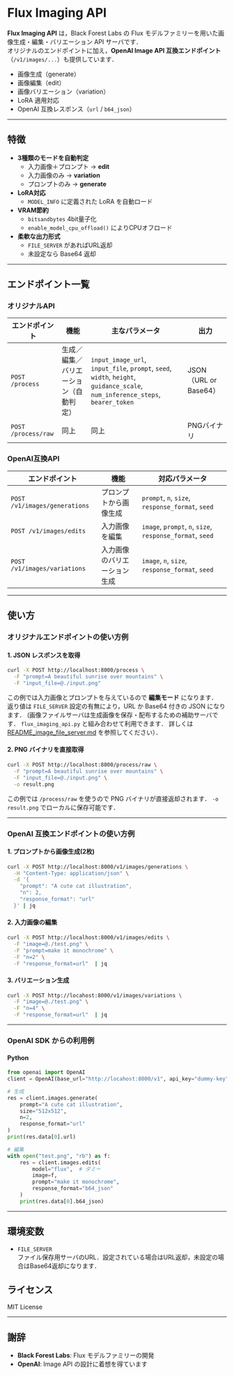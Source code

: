# Flux Imaging API

**Flux Imaging API** は，Black Forest Labs の Flux モデルファミリーを用いた画像生成・編集・バリエーション API サーバです．  
オリジナルのエンドポイントに加え，**OpenAI Image API 互換エンドポイント**（`/v1/images/...`）も提供しています．  

- 画像生成（generate）  
- 画像編集（edit）  
- 画像バリエーション（variation）  
- LoRA 適用対応  
- OpenAI 互換レスポンス（`url` / `b64_json`）  

---

## 特徴

- **3種類のモードを自動判定**  
  - 入力画像＋プロンプト → **edit**  
  - 入力画像のみ → **variation**  
  - プロンプトのみ → **generate**  
- **LoRA対応**  
  - `MODEL_INFO` に定義された LoRA を自動ロード  
- **VRAM節約**  
  - `bitsandbytes` 4bit量子化  
  - `enable_model_cpu_offload()` によりCPUオフロード  
- **柔軟な出力形式**  
  - `FILE_SERVER` があればURL返却  
  - 未設定なら Base64 返却  

---

## エンドポイント一覧

### オリジナルAPI
| エンドポイント | 機能 | 主なパラメータ | 出力 |
|----------------|------|----------------|------|
| `POST /process` | 生成／編集／バリエーション（自動判定） | `input_image_url`, `input_file`, `prompt`, `seed`, `width`, `height`, `guidance_scale`, `num_inference_steps`, `bearer_token` | JSON（URL or Base64） |
| `POST /process/raw` | 同上 | 同上 | PNGバイナリ |


### OpenAI互換API
| エンドポイント | 機能 | 対応パラメータ |
|----------------|------|----------------|
| `POST /v1/images/generations` | プロンプトから画像生成 | `prompt`, `n`, `size`, `response_format`, `seed` |
| `POST /v1/images/edits` | 入力画像を編集 | `image`, `prompt`, `n`, `size`, `response_format`, `seed` |
| `POST /v1/images/variations` | 入力画像のバリエーション生成 | `image`, `n`, `size`, `response_format`, `seed` |

---

## 使い方

### オリジナルエンドポイントの使い方例

#### 1. JSON レスポンスを取得
```bash
curl -X POST http://localhost:8000/process \
  -F "prompt=A beautiful sunrise over mountains" \
  -F "input_file=@./input.png"
```
この例では入力画像とプロンプトを与えているので **編集モード** になります．  
返り値は `FILE_SERVER` 設定の有無により，URL か Base64 付きの JSON になります．
(画像ファイルサーバは生成画像を保存・配布するための補助サーバです． 
`flux_imaging_api.py` と組み合わせて利用できます．  詳しくは [README_image_file_server.md](README_image_file_server.md) を参照してください）．


#### 2. PNG バイナリを直接取得
```bash
curl -X POST http://localhost:8000/process/raw \
  -F "prompt=A beautiful sunrise over mountains" \
  -F "input_file=@./input.png" \
  -o result.png
```
この例では `/process/raw` を使うので PNG バイナリが直接返却されます． `-o result.png` でローカルに保存可能です．

---

### OpenAI 互換エンドポイントの使い方例

#### 1. プロンプトから画像生成(2枚)
```bash
curl -X POST http://localhost:8000/v1/images/generations \
  -H "Content-Type: application/json" \
  -d '{
    "prompt": "A cute cat illustration",
    "n": 2,
    "response_format": "url"
  }' | jq
```

#### 2. 入力画像の編集
```bash
curl -X POST http://localhost:8000/v1/images/edits \
  -F "image=@./test.png" \
  -F "prompt=make it monochrome" \
  -F "n=2" \
  -F "response_format=url"  | jq
```

#### 3. バリエーション生成
```bash
curl -X POST http://locahost:8000/v1/images/variations \
  -F "image=@./test.png" \
  -F "n=4" \
  -F "response_format=url"  | jq
```

---

### OpenAI SDK からの利用例

#### Python
```python
from openai import OpenAI
client = OpenAI(base_url="http://locahost:8000/v1", api_key="dummy-key")

# 生成
res = client.images.generate(
    prompt="A cute cat illustration",
    size="512x512",
    n=2,
    response_format="url"
)
print(res.data[0].url)

# 編集
with open("test.png", "rb") as f:
    res = client.images.edits(
        model="flux",  # ダミー
        image=f,
        prompt="make it monochrome",
        response_format="b64_json"
    )
    print(res.data[0].b64_json)
```

---

## 環境変数

- `FILE_SERVER`  
  ファイル保存用サーバのURL．設定されている場合はURL返却，未設定の場合はBase64返却になります．  


## ライセンス

MIT License  

---

## 謝辞

- **Black Forest Labs**: Flux モデルファミリーの開発  
- **OpenAI**: Image API の設計に着想を得ています  
